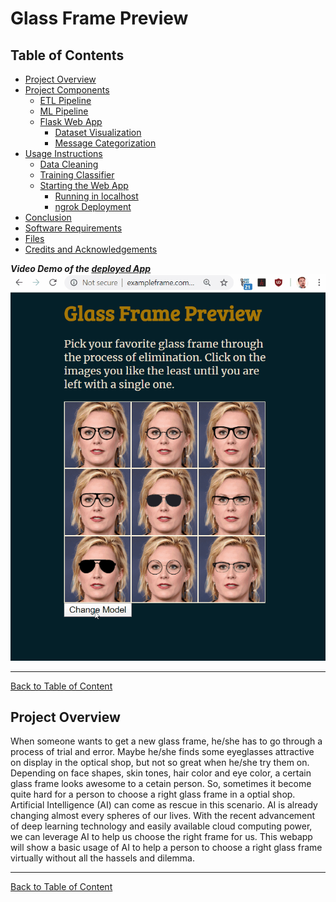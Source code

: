 # Glass Frame Preview

<a id='index'></a>
## Table of Contents
- [Project Overview](#overview)
- [Project Components](#components)
  - [ETL Pipeline](#etl_pipeline)
  - [ML Pipeline](#ml_pipeline)
  - [Flask Web App](#flask)
  	- [Dataset Visualization](#visual)
  	- [Message Categorization](#category)
- [Usage Instructions](#run)
  - [Data Cleaning](#cleaning)
  - [Training Classifier](#training)
  - [Starting the Web App](#starting)
  	- [Running in localhost](#local)
  	- [ngrok Deployment](#ngrok)
- [Conclusion](#conclusion)
- [Software Requirements](#sw)
- [Files](#files)
- [Credits and Acknowledgements](#credits)


<a id='video'></a>
**_Video Demo of the [deployed App](http://exampleframe.com.s3-website.ca-central-1.amazonaws.com/)_**
![Right Frame Preview](gif/Glass_frame_preview.gif)
<hr/> 

[Back to Table of Content](#index)


<a id='overview'></a>
## Project Overview
When someone wants to get a new glass frame, he/she has to go through a process of trial and error. Maybe he/she finds some eyeglasses attractive on display in the optical shop, but not so great when he/she try them on. Depending on face shapes, skin tones, hair color and eye color, a certain glass frame looks awesome to a cetain person. So, sometimes it become quite hard for a person to choose a right glass frame in a optial shop.<br/>
Artificial Intelligence (AI) can come as rescue in this scenario. AI is already changing almost every spheres of our lives. With the recent advancement of deep learning technology and easily available cloud computing power, we can leverage AI to help us choose the right frame for us. This webapp will show a basic usage of AI to help a person to choose a right glass frame virtually without all the hassels and dilemma.  <br/>
<hr/> 

[Back to Table of Content](#index)
 

